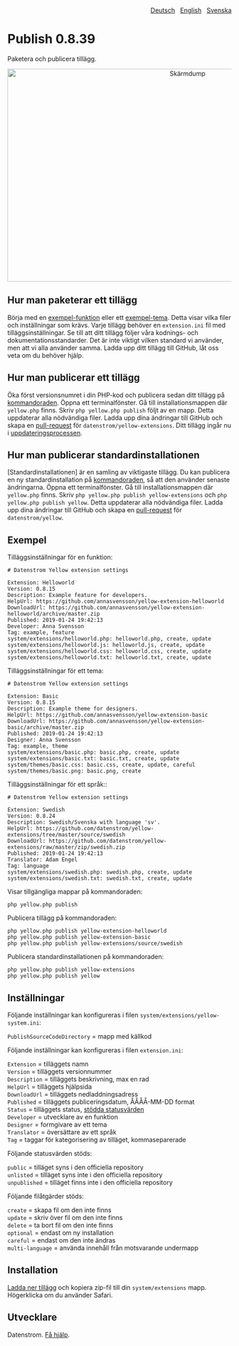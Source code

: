 <p align="right"><a href="README-de.md">Deutsch</a> &nbsp; <a href="README.md">English</a> &nbsp; <a href="README-sv.md">Svenska</a></p>

Publish 0.8.39
==============
Paketera och publicera tillägg.

<p align="center"><img src="publish-screenshot.png?raw=true" width="794" height="478" alt="Skärmdump"></p>

## Hur man paketerar ett tillägg

Börja med en [exempel-funktion](https://github.com/schulle4u/yellow-extension-helloworld) eller ett [exempel-tema](https://github.com/schulle4u/yellow-extension-basic). Detta visar vilka filer och inställningar som krävs. Varje tillägg behöver en `extension.ini` fil med tilläggsinställningar. Se till att ditt tillägg följer våra kodnings- och dokumentationsstandarder. Det är inte viktigt vilken standard vi använder, men att vi alla använder samma. Ladda upp ditt tillägg till GitHub, låt oss veta om du behöver hjälp.

## Hur man publicerar ett tillägg

Öka först versionsnumret i din PHP-kod och publicera sedan ditt tillägg på [kommandoraden](https://github.com/datenstrom/yellow-extensions/tree/master/source/command/README-sv.md). Öppna ett terminalfönster. Gå till installationsmappen där `yellow.php` finns. Skriv `php yellow.php publish` följt av en mapp. Detta uppdaterar alla nödvändiga filer. Ladda upp dina ändringar till GitHub och skapa en [pull-request](https://help.github.com/en/github/collaborating-with-issues-and-pull-requests/creating-a-pull-request-from-a-fork) för `datenstrom/yellow-extensions`. Ditt tillägg ingår nu i [uppdateringsprocessen](https://github.com/datenstrom/yellow-extensions/tree/master/source/update/README-sv.md).

## Hur man publicerar standardinstallationen

[Standardinstallationen] är en samling av viktigaste tillägg. Du kan publicera en ny standardinstallation på [kommandoraden](https://github.com/datenstrom/yellow-extensions/tree/master/source/command/README-sv.md), så att den använder senaste ändringarna. Öppna ett terminalfönster. Gå till installationsmappen där `yellow.php` finns. Skriv `php yellow.php publish yellow-extensions` och `php yellow.php publish yellow`. Detta uppdaterar alla nödvändiga filer. Ladda upp dina ändringar till GitHub och skapa en [pull-request](https://help.github.com/en/github/collaborating-with-issues-and-pull-requests/creating-a-pull-request-from-a-fork) för `datenstrom/yellow`.

## Exempel

Tilläggsinställningar för en funktion:

~~~
# Datenstrom Yellow extension settings

Extension: Helloworld
Version: 0.8.15
Description: Example feature for developers.
HelpUrl: https://github.com/annasvensson/yellow-extension-helloworld
DownloadUrl: https://github.com/annasvensson/yellow-extension-helloworld/archive/master.zip
Published: 2019-01-24 19:42:13
Developer: Anna Svensson
Tag: example, feature
system/extensions/helloworld.php: helloworld.php, create, update
system/extensions/helloworld.js: helloworld.js, create, update
system/extensions/helloworld.css: helloworld.css, create, update
system/extensions/helloworld.txt: helloworld.txt, create, update
~~~

Tilläggsinställningar för ett tema:

~~~
# Datenstrom Yellow extension settings

Extension: Basic
Version: 0.8.15
Description: Example theme for designers.
HelpUrl: https://github.com/annasvensson/yellow-extension-basic
DownloadUrl: https://github.com/annasvensson/yellow-extension-basic/archive/master.zip
Published: 2019-01-24 19:42:13
Designer: Anna Svensson
Tag: example, theme
system/extensions/basic.php: basic.php, create, update
system/extensions/basic.txt: basic.txt, create, update
system/themes/basic.css: basic.css, create, update, careful
system/themes/basic.png: basic.png, create
~~~

Tilläggsinställningar för ett språk::

~~~
# Datenstrom Yellow extension settings

Extension: Swedish
Version: 0.8.24
Description: Swedish/Svenska with language 'sv'.
HelpUrl: https://github.com/datenstrom/yellow-extensions/tree/master/source/swedish
DownloadUrl: https://github.com/datenstrom/yellow-extensions/raw/master/zip/swedish.zip
Published: 2019-01-24 19:42:13
Translator: Adam Engel
Tag: language
system/extensions/swedish.php: swedish.php, create, update
system/extensions/swedish.txt: swedish.txt, create, update
~~~

Visar tillgängliga mappar på kommandoraden:

`php yellow.php publish`  

Publicera tillägg på kommandoraden:

`php yellow.php publish yellow-extension-helloworld`  
`php yellow.php publish yellow-extension-basic`  
`php yellow.php publish yellow-extensions/source/swedish`  

Publicera standardinstallationen på kommandoraden:

`php yellow.php publish yellow-extensions`  
`php yellow.php publish yellow`  

## Inställningar

Följande inställningar kan konfigureras i filen `system/extensions/yellow-system.ini`:

`PublishSourceCodeDirectory` = mapp med källkod  

Följande inställningar kan konfigureras i filen `extension.ini`:

`Extension` = tilläggets namn  
`Version` = tilläggets versionnummer  
`Description` = tilläggets beskrivning, max en rad  
`HelpUrl` = tilläggets hjälpsida  
`DownloadUrl` = tilläggets nedladdningsadress  
`Published` = tilläggets publiceringsdatum, ÅÅÅÅ-MM-DD format  
`Status` = tilläggets status, [stödda statusvärden](#inställningar-status)  
`Developer` = utvecklare av en funktion  
`Designer` = formgivare av ett tema  
`Translator` = översättare av ett språk  
`Tag` = taggar för kategorisering av tilläget, kommaseparerade  

<a id="inställningar-status"></a>Följande statusvärden stöds:

`public` = tilläget syns i den officiella repository  
`unlisted` = tilläget syns inte i den officiella repository  
`unpublished` = tilläget finns inte i den officiella repository  

<a id="inställningar-actions"></a> Följande filåtgärder stöds:

`create` = skapa fil om den inte finns  
`update` = skriv över fil om den inte finns  
`delete` = ta bort fil om den inte finns  
`optional` = endast om ny installation  
`careful` = endast om den inte ändras  
`multi-language` = använda innehåll från motsvarande undermapp  

## Installation

[Ladda ner tillägg](https://github.com/datenstrom/yellow-extensions/raw/master/zip/publish.zip) och kopiera zip-fil till din `system/extensions` mapp. Högerklicka om du använder Safari.

## Utvecklare

Datenstrom. [Få hjälp](https://datenstrom.se/sv/yellow/help/).
